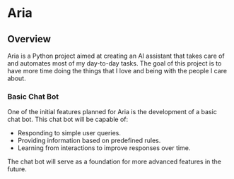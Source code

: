 # Aria

## Overview

Aria is a Python project aimed at creating an AI assistant that takes care of and automates most of my day-to-day tasks. The goal of this project is to have more time doing the things that I love and being with the people I care about.

<!--
### Future Plans

1. **Feature Development**: 
    - Implement [specific feature].
    - Enhance [another feature].

2. **Performance Improvements**: 
    - Optimize [specific part of the code].
    - Reduce [specific bottleneck].

3. **Documentation**: 
    - Create comprehensive guides and tutorials.
    - Improve code comments and inline documentation.

4. **Community Engagement**: 
    - Encourage contributions from other developers.
    - Organize community events or discussions.

5. **Testing and Quality Assurance**: 
    - Increase test coverage.
    - Implement continuous integration and deployment.

Feel free to contribute or provide feedback to help improve Aria!
-->

### Basic Chat Bot

One of the initial features planned for Aria is the development of a basic chat bot. This chat bot will be capable of:

- Responding to simple user queries.
- Providing information based on predefined rules.
- Learning from interactions to improve responses over time.

The chat bot will serve as a foundation for more advanced features in the future.